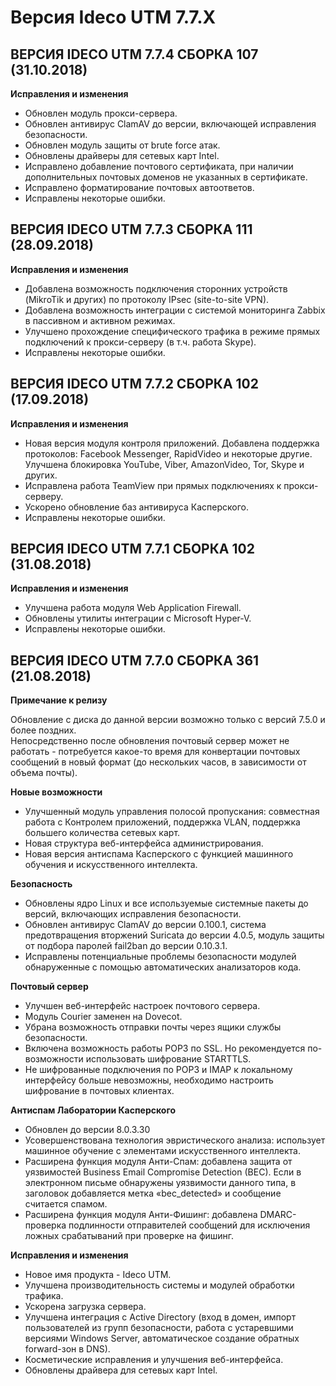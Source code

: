 # Версия Ideco UTM 7.7.X

## **ВЕРСИЯ IDECO UTM 7.7.4 СБОРКА 107 \(31.10.2018\)**

**Исправления и изменения**

* Обновлен модуль прокси-сервера.
* Обновлен антивирус ClamAV до версии, включающей исправления безопасности.
* Обновлен модуль защиты от brute force атак.
* Обновлены драйверы для сетевых карт Intel.
* Исправлено добавление почтового сертификата, при наличии дополнительных почтовых доменов не указанных в сертификате.
* Исправлено форматирование почтовых автоответов.
* Исправлены некоторые ошибки.

## **ВЕРСИЯ IDECO UTM 7.7.3 СБОРКА 111 \(28.09.2018\)**

**Исправления и изменения**

* Добавлена возможность подключения сторонних устройств \(MikroTik и других\) по протоколу IPsec \(site-to-site VPN\).
* Добавлена возможность интеграции с системой мониторинга Zabbix в пассивном и активном режимах.
* Улучшено прохождение специфического трафика в режиме прямых подключений к прокси-серверу \(в т.ч. работа Skype\).
* Исправлены некоторые ошибки.

## **ВЕРСИЯ IDECO UTM 7.7.2 СБОРКА 102 \(17.09.2018\)**

**Исправления и изменения**

* Новая версия модуля контроля приложений. Добавлена поддержка протоколов: Facebook Messenger, RapidVideo и некоторые другие. Улучшена блокировка YouTube, Viber, AmazonVideo, Tor, Skype и других.
* Исправлена работа TeamView при прямых подключениях к прокси-серверу.
* Ускорено обновление баз антивируса Касперского.
* Исправлены некоторые ошибки.

## **ВЕРСИЯ IDECO UTM 7.7.1 СБОРКА 102 \(31.08.2018\)**

**Исправления и изменения**

* Улучшена работа модуля Web Application Firewall.
* Обновлены утилиты интеграции с Microsoft Hyper-V.
* Исправлены некоторые ошибки.

## **ВЕРСИЯ IDECO UTM 7.7.0 СБОРКА 361 \(21.08.2018\)**

**Примечание к релизу**  
  
Обновление с диска до данной версии возможно только с версий 7.5.0 и более поздних.  
Непосредственно после обновления почтовый сервер может не работать - потребуется какое-то время для конвертации почтовых сообщений в новый формат \(до нескольких часов, в зависимости от объема почты\).  
  
**Новые возможности**

* Улучшенный модуль управления полосой пропускания: совместная работа с Контролем приложений, поддержка VLAN, поддержка большего количества сетевых карт.
* Новая структура веб-интерфейса администрирования.
* Новая версия антиспама Касперского с функцией машинного обучения и искусственного интеллекта.

**Безопасность**

* Обновлены ядро Linux и все используемые системные пакеты до версий, включающих исправления безопасности.
* Обновлен антивирус ClamAV до версии 0.100.1, система предотвращения вторжений Suricata до версии 4.0.5, модуль защиты от подбора паролей fail2ban до версии 0.10.3.1.
* Исправлены потенциальные проблемы безопасности модулей обнаруженные с помощью автоматических анализаторов кода.

**Почтовый сервер**

* Улучшен веб-интерфейс настроек почтового сервера.
* Модуль Courier заменен на Dovecot.
* Убрана возможность отправки почты через ящики службы безопасности.
* Включена возможность работы POP3 по SSL. Но рекомендуется по-возможности использовать шифрование STARTTLS.
* Не шифрованные подключения по POP3 и IMAP к локальному интерфейсу больше невозможны, необходимо настроить шифрование в почтовых клиентах.

**Антиспам Лаборатории Касперского**

* Обновлен до версии 8.0.3.30
* Усовершенствована технология эвристического анализа: использует машинное обучение с элементами искусственного интеллекта.
* Расширена функция модуля Анти-Спам: добавлена защита от уязвимостей Business Email Compromise Detection \(BEC\). Если в электронном письме обнаружены уязвимости данного типа, в заголовок добавляется метка «bec\_detected» и сообщение считается спамом.
* Расширена функция модуля Анти-Фишинг: добавлена DMARC-проверка подлинности отправителей сообщений для исключения ложных срабатываний при проверке на фишинг.

**Исправления и изменения**

* Новое имя продукта - Ideco UTM.
* Улучшена производительность системы и модулей обработки трафика.
* Ускорена загрузка сервера.
* Улучшена интеграция с Active Directory \(вход в домен, импорт пользователей из групп безопасности, работа с устаревшими версиями Windows Server, автоматическое создание обратных forward-зон в DNS\).
* Косметические исправления и улучшения веб-интерфейса.
* Обновлены драйвера для сетевых карт Intel.

